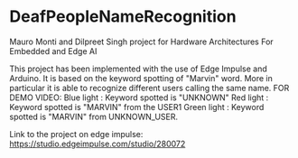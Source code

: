 # DeafPeopleNameRecognition
Mauro Monti and Dilpreet Singh project for Hardware Architectures For Embedded and Edge AI

This project has been implemented with the use of Edge Impulse and Arduino. It is based on the keyword spotting of "Marvin" word.
More in particular it is able to recognize different users calling the same name.
FOR DEMO VIDEO: 
Blue light : Keyword spotted is "UNKNOWN"
Red light : Keyword spotted is "MARVIN" from the USER1
Green light : Keyword spotted is "MARVIN" from UNKNOWN_USER.

Link to the project on edge impulse: https://studio.edgeimpulse.com/studio/280072

